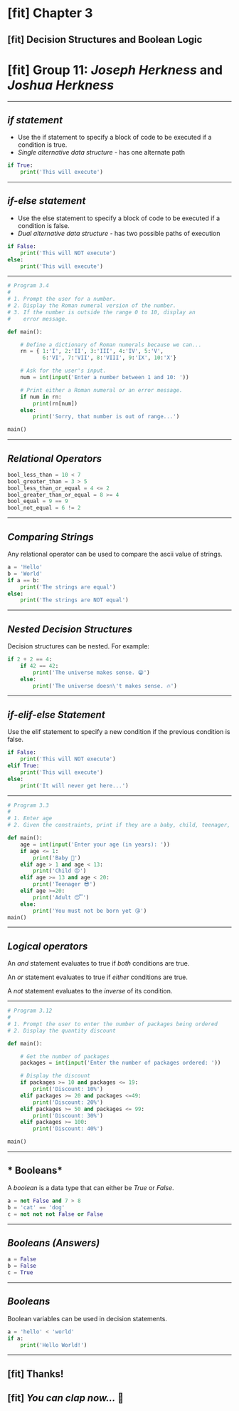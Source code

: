 # [fit] Chapter 3

## [fit] Decision Structures and Boolean Logic
# [fit] Group 11: *Joseph Herkness* and *Joshua Herkness*

---

## *if statement*

- Use the if statement to specify a block of code to be executed if a condition is true.
- *Single alternative data structure* - has one alternate path

```py
if True:
    print('This will execute')
```

---

## *if-else statement*

- Use the else statement to specify a block of code to be executed if a condition is false.
- *Dual alternative data structure* - has two possible paths of execution

```py
if False:
    print('This will NOT execute')
else:
    print('This will execute')
```

---

```py
# Program 3.4
# 
# 1. Prompt the user for a number.
# 2. Display the Roman numeral version of the number.
# 3. If the number is outside the range 0 to 10, display an 
#    error message.

def main():

    # Define a dictionary of Roman numerals because we can...
    rn = { 1:'I', 2:'II', 3:'III', 4:'IV', 5:'V', 
           6:'VI', 7:'VII', 8:'VIII', 9:'IX', 10:'X'}

    # Ask for the user's input.
    num = int(input('Enter a number between 1 and 10: '))

    # Print either a Roman numeral or an error message.
    if num in rn:
        print(rn[num])
    else:
        print('Sorry, that number is out of range...')

main()
```
---

## *Relational Operators*

```py
bool_less_than = 10 < 7
bool_greater_than = 3 > 5
bool_less_than_or_equal = 4 <= 2
bool_greater_than_or_equal = 8 >= 4
bool_equal = 9 == 9
bool_not_equal = 6 != 2
```

---

## *Comparing Strings*

Any relational operator can be used to compare the ascii value of strings.

```py
a = 'Hello'
b = 'World'
if a == b:
    print('The strings are equal')
else:
    print('The strings are NOT equal')
```

---

## *Nested Decision Structures*

Decision structures can be nested. For example:

```py
if 2 + 2 == 4:
    if 42 == 42:
        print('The universe makes sense. 😁')
    else:
        print('The universe doesn\'t makes sense. 🔥')
```

---

## *if-elif-else Statement*

Use the elif statement to specify a new condition if the previous condition is false.

```py
if False:
    print('This will NOT execute')
elif True:
    print('This will execute')
else:
    print('It will never get here...')
```

---

```py
# Program 3.3
#
# 1. Enter age
# 2. Given the constraints, print if they are a baby, child, teenager, or adult.

def main():
    age = int(input('Enter your age (in years): '))
    if age <= 1:
        print('Baby 👶')
    elif age > 1 and age < 13:
        print('Child 😣')
    elif age >= 13 and age < 20:
        print('Teenager 😎')
    elif age >=20:
        print('Adult 😴')
    else:
        print('You must not be born yet 😘')
main()
```

---

## *Logical operators*

An *and* statement evaluates to true if *both* conditions are true.

An *or* statement evaluates to true if *either* conditions are true.

A *not* statement evaluates to the *inverse* of its condition.

---

```py
# Program 3.12
# 
# 1. Prompt the user to enter the number of packages being ordered
# 2. Display the quantity discount

def main():

    # Get the number of packages
    packages = int(input('Enter the number of packages ordered: '))

    # Display the discount
    if packages >= 10 and packages <= 19:
        print('Discount: 10%')
    elif packages >= 20 and packages <=49:
        print('Discount: 20%')
    elif packages >= 50 and packages <= 99:
        print('Discount: 30%')
    elif packages >= 100:
        print('Discount: 40%')

main()
```

---
## * Booleans*

A *boolean* is a data type that can either be *True* or *False*.

```py
a = not False and 7 > 8
b = 'cat' == 'dog'
c = not not not False or False
```

---

## *Booleans (Answers)*

```py
a = False
b = False
c = True
```

---

## *Booleans*

Boolean variables can be used in decision statements.

```py
a = 'hello' < 'world'
if a:
    print('Hello World!')
```

---

## [fit] Thanks!

## [fit] *You can clap now...* :clap:


